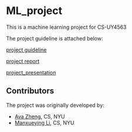 # ML_project
This is a machine learning project for CS-UY4563

The project guideline is attached below:

[project guideline](/project_guidelines.pdf)

[project report](/ML_Project_Report.pdf)

[project_presentation](/ML_Presentation.pdf)

## Contributors

The project was originally developed by:
* [Ava Zheng](https://github.com/evve212233/Machine-Learning), CS, NYU
* [Manxueying Li](https://github.com/lmxy0212/ML_project), CS, NYU


